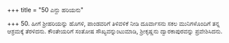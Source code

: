 +++
title = "50 ಎನ್ದು ಹರಿಯನು"

+++
50. ಹೀಗೆ ಶ್ರೀಹರಿಯನ್ನು ಹೊಗಳಿ, ಪಾಂಡವರಿಗೆ ತಿಳಿವಳಿಕೆ ನೀಡಿ ದೂರ್ವಾಸನು ಸಕಲ ಮುನಿಗಳೊಂದಿಗೆ ತನ್ನ ಆಶ್ರಮಕ್ಕೆ ತೆರಳಿದನು. ಕೌಂತೇಯರಿಗೆ ಸಂತೋಷ ಸೌಖ್ಯವನ್ನುಂಟುಮಾಡಿ, ಶ್ರೀಕೃಷ್ಣನು ದ್ವಾರಕಾಪುರವನ್ನು ಪ್ರವೇಶಿಸಿದನು.